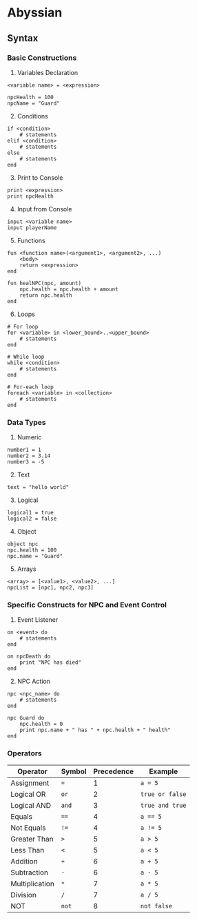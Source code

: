 # Abyssian

## Syntax

### Basic Constructions
1. Variables Declaration
```
<variable name> = <expression>

npcHealth = 100
npcName = "Guard"
```

2. Conditions
```
if <condition>
    # statements
elif <condition>
    # statements
else
    # statements
end
```

3. Print to Console
```
print <expression>
print npcHealth
```

4. Input from Console
```
input <variable name>
input playerName
```

5. Functions
```
fun <function name>(<argument1>, <argument2>, ...)
    <body>
    return <expression>
end

fun healNPC(npc, amount)
    npc.health = npc.health + amount
    return npc.health
end
```

6. Loops
```
# For loop
for <variable> in <lower_bound>..<upper_bound>
    # statements
end

# While loop
while <condition>
    # statements
end

# For-each loop
foreach <variable> in <collection>
    # statements
end
```

### Data Types
1. Numeric
```
number1 = 1
number2 = 3.14
number3 = -5
```

2. Text
```
text = "hello world"
```

3. Logical
```
logical1 = true
logical2 = false
```

4. Object
```
object npc
npc.health = 100
npc.name = "Guard"
```

5. Arrays
```
<array> = [<value1>, <value2>, ...]
npcList = [npc1, npc2, npc3]
```

### Specific Constructs for NPC and Event Control
1. Event Listener
```
on <event> do
    # statements
end

on npcDeath do
    print "NPC has died"
end
```

2. NPC Action
```
npc <npc_name> do
    # statements
end

npc Guard do
    npc.health = 0
    print npc.name + " has " + npc.health + " health"
end
```

### Operators
| Operator       | Symbol | Precedence | Example         |
| -------------- | ------ | ---------- | --------------- |
| Assignment     | `=`    | 1          | `a = 5`         |
| Logical OR     | `or`   | 2          | `true or false` |
| Logical AND    | `and`  | 3          | `true and true` |
| Equals         | `==`   | 4          | `a == 5`        |
| Not Equals     | `!=`   | 4          | `a != 5`        |
| Greater Than   | `>`    | 5          | `a > 5`         |
| Less Than      | `<`    | 5          | `a < 5`         |
| Addition       | `+`    | 6          | `a + 5`         |
| Subtraction    | `-`    | 6          | `a - 5`         |
| Multiplication | `*`    | 7          | `a * 5`         |
| Division       | `/`    | 7          | `a / 5`         |
| NOT            | `not`  | 8          | `not false`     |